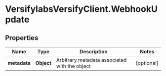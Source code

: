 # VersifylabsVersifyClient.WebhookUpdate

## Properties

Name | Type | Description | Notes
------------ | ------------- | ------------- | -------------
**metadata** | **Object** | Arbitrary metadata associated with the object | [optional] 



